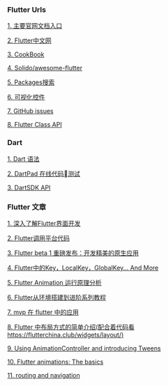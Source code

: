 

### Flutter Urls

[1. 主要官网文档入口](https://flutter.io/docs/)

[2. Flutter中文网](https://flutterchina.club/docs/)

[3. CookBook](https://flutterchina.club/cookbook/)

[4. Solido/awesome-flutter](https://github.com/Solido/awesome-flutter)

[5. Packages搜索](https://pub.dartlang.org/packages/)

[6. 可视化控件](http://mutisya.com/)

[7. GitHub issues](https://github.com/flutter/flutter/issues)

[8. Flutter Class API](https://docs.flutter.io/index.html)

### Dart

[1. Dart 语法](http://dart.goodev.org/guides/language/language-tour)

[2. DartPad 在线代码测试](https://dartpad.dartlang.org/)

[3. DartSDK API](https://api.dartlang.org/stable/1.24.3/dart-async/dart-async-library.html)

[ ]()

[ ]()

### Flutter 文章

[1. 深入了解Flutter界面开发](https://zhuanlan.zhihu.com/p/36577285)

[2. Flutter调用平台代码](http://mip.xue163.net/q/20180420/20180420G0CCF500.html)

[3. Flutter beta 1 重磅发布：开发精美的原生应用](http://developers.googleblog.cn/2018/02/flutter-beta1.html)

[4. Flutter中的Key，LocalKey，GlobalKey... And More](http://flutter-dev.cn/topic/13/flutter%E4%B8%AD%E7%9A%84key-localkey-globalkey-and-more)

[5. Flutter Animation 运行原理分析](http://flutter-dev.cn/topic/6/flutter-animation-%E8%BF%90%E8%A1%8C%E5%8E%9F%E7%90%86%E5%88%86%E6%9E%90)

[6. Flutter从环境搭建到进阶系列教程](http://flutter-dev.cn/topic/12/flutter%E4%BB%8E%E7%8E%AF%E5%A2%83%E6%90%AD%E5%BB%BA%E5%88%B0%E8%BF%9B%E9%98%B6%E7%B3%BB%E5%88%97%E6%95%99%E7%A8%8B)

[7. mvp 在 flutter 中的应用](https://www.jianshu.com/p/7b2d83f8109f)

[8. Flutter 中布局方式的简单介绍(配合着代码看 https://flutterchina.club/widgets/layout/)](https://www.jianshu.com/p/1836d8d23926)


[9. Using AnimationController and introducing Tweens](https://sergiandreplace.com/flutter-animations-using-animationcontroller-and-introducing-tweens/)

[10. Flutter animations: The basics](https://sergiandreplace.com/flutter-animations-the-basics/)

[11. routing and navigation](https://sergiandreplace.com/planets-flutter-routing-and-navigation/)

[]()

[]()

